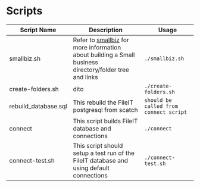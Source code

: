 # Scripts


|  Script Name     |  Description     |   Usage    |
|  ---  |  ---  |  ---  |
|  smallbiz.sh | Refer to [smallbiz](/pdf/rootmaps/readme.md) for more information about building a Small business directory/folder tree and links  | `./smallbiz.sh` |
|  create-folders.sh | dito | `./create-folders.sh` |
|  rebuild_database.sql  |  This rebuild the FileIT postgresql from scatch |  `should be called from connect script ` |
|  connect  | This script builds FileIT database and connections |  `./connect`  |
|  connect-test.sh  | This script should setup a test run of the FileIT database and using default connections |  `./connect-test.sh `  |
